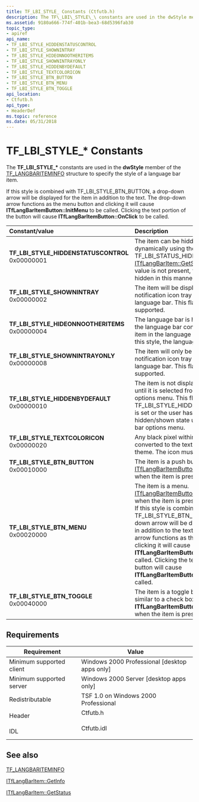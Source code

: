 ```yaml
---
title: TF_LBI_STYLE_ Constants (Ctfutb.h)
description: The TF\_LBI\_STYLE\_\ constants are used in the dwStyle member of the TF\_LANGBARITEMINFO structure to specify the style of a language bar item.
ms.assetid: 9180a666-774f-401b-bea3-68d5396fab30
topic_type:
- apiref
api_name:
- TF_LBI_STYLE_HIDDENSTATUSCONTROL
- TF_LBI_STYLE_SHOWNINTRAY
- TF_LBI_STYLE_HIDEONNOOTHERITEMS
- TF_LBI_STYLE_SHOWNINTRAYONLY
- TF_LBI_STYLE_HIDDENBYDEFAULT
- TF_LBI_STYLE_TEXTCOLORICON
- TF_LBI_STYLE_BTN_BUTTON
- TF_LBI_STYLE_BTN_MENU
- TF_LBI_STYLE_BTN_TOGGLE
api_location:
- Ctfutb.h
api_type:
- HeaderDef
ms.topic: reference
ms.date: 05/31/2018
---
```


# TF\_LBI\_STYLE\_\* Constants

The **TF\_LBI\_STYLE\_\*** constants are used in the **dwStyle** member of the [TF\_LANGBARITEMINFO](/windows/desktop/api/Ctfutb/ns-ctfutb-tf_langbariteminfo) structure to specify the style of a language bar item.

If this style is combined with TF\_LBI\_STYLE\_BTN\_BUTTON, a drop-down arrow will be displayed for the item in addition to the text. The drop-down arrow functions as the menu button and clicking it will cause **ITfLangBarItemButton::InitMenu** to be called. Clicking the text portion of the button will cause **ITfLangBarItemButton::OnClick** to be called.



| Constant/value                                                                                                                                                                                                                                                                           | Description                                                                                                                                                                                                                                                                                                                                                                                                                                                                                                             |
|:-----------------------------------------------------------------------------------------------------------------------------------------------------------------------------------------------------------------------------------------------------------------------------------------|:------------------------------------------------------------------------------------------------------------------------------------------------------------------------------------------------------------------------------------------------------------------------------------------------------------------------------------------------------------------------------------------------------------------------------------------------------------------------------------------------------------------------|
| <span id="TF_LBI_STYLE_HIDDENSTATUSCONTROL"></span><span id="tf_lbi_style_hiddenstatuscontrol"></span><dl> <dt>**TF\_LBI\_STYLE\_HIDDENSTATUSCONTROL**</dt> <dt>0x00000001</dt> </dl> | The item can be hidden or shown dynamically using the TF\_LBI\_STATUS\_HIDDEN value in the [ITfLangBarItem::GetStatus](/windows/desktop/api/Ctfutb/nf-ctfutb-itflangbaritem-getstatus) method. If this value is not present, the item cannot be hidden in this manner.<br/>                                                                                                                                                                                                                                                                         |
| <span id="TF_LBI_STYLE_SHOWNINTRAY"></span><span id="tf_lbi_style_shownintray"></span><dl> <dt>**TF\_LBI\_STYLE\_SHOWNINTRAY**</dt> <dt>0x00000002</dt> </dl>                         | The item will be displayed in the notification icon tray in addition to the language bar. This flag is not currently supported.<br/>                                                                                                                                                                                                                                                                                                                                                                              |
| <span id="TF_LBI_STYLE_HIDEONNOOTHERITEMS"></span><span id="tf_lbi_style_hideonnootheritems"></span><dl> <dt>**TF\_LBI\_STYLE\_HIDEONNOOTHERITEMS**</dt> <dt>0x00000004</dt> </dl>    | The language bar is hidden if all items in the language bar contain this style. If any item in the language bar does not contain this style, the language bar is displayed.<br/>                                                                                                                                                                                                                                                                                                                                  |
| <span id="TF_LBI_STYLE_SHOWNINTRAYONLY"></span><span id="tf_lbi_style_shownintrayonly"></span><dl> <dt>**TF\_LBI\_STYLE\_SHOWNINTRAYONLY**</dt> <dt>0x00000008</dt> </dl>             | The item will only be displayed in the notification icon tray and not in the language bar. This flag is not currently supported.<br/>                                                                                                                                                                                                                                                                                                                                                                             |
| <span id="TF_LBI_STYLE_HIDDENBYDEFAULT"></span><span id="tf_lbi_style_hiddenbydefault"></span><dl> <dt>**TF\_LBI\_STYLE\_HIDDENBYDEFAULT**</dt> <dt>0x00000010</dt> </dl>             | The item is not displayed in the toolbar until it is selected from the language bar options menu. This flag is ignored if the TF\_LBI\_STYLE\_HIDDENSTATUSCONTROL is set or the user has already changed the hidden/shown state using the language bar options menu.<br/>                                                                                                                                                                                                                                         |
| <span id="TF_LBI_STYLE_TEXTCOLORICON"></span><span id="tf_lbi_style_textcoloricon"></span><dl> <dt>**TF\_LBI\_STYLE\_TEXTCOLORICON**</dt> <dt>0x00000020</dt> </dl>                   | Any black pixel within the icon will be converted to the text color of the selected theme. The icon must be monochrome.<br/>                                                                                                                                                                                                                                                                                                                                                                                      |
| <span id="TF_LBI_STYLE_BTN_BUTTON"></span><span id="tf_lbi_style_btn_button"></span><dl> <dt>**TF\_LBI\_STYLE\_BTN\_BUTTON**</dt> <dt>0x00010000</dt> </dl>                           | The item is a push button. [ITfLangBarItemButton::OnClick](/windows/desktop/api/Ctfutb/nf-ctfutb-itflangbaritembutton-onclick) is called when the item is pressed.<br/>                                                                                                                                                                                                                                                                                                                                                                             |
| <span id="TF_LBI_STYLE_BTN_MENU"></span><span id="tf_lbi_style_btn_menu"></span><dl> <dt>**TF\_LBI\_STYLE\_BTN\_MENU**</dt> <dt>0x00020000</dt> </dl>                                 | The item is a menu. [ITfLangBarItemButton::InitMenu](/windows/desktop/api/Ctfutb/nf-ctfutb-itflangbaritembutton-initmenu) is called when the item is pressed.<br/> If this style is combined with TF\_LBI\_STYLE\_BTN\_BUTTON, a drop-down arrow will be displayed for the item in addition to the text. The drop-down arrow functions as the menu button and clicking it will cause **ITfLangBarItemButton::InitMenu** to be called. Clicking the text portion of the button will cause **ITfLangBarItemButton::OnClick** to be called.<br/> |
| <span id="TF_LBI_STYLE_BTN_TOGGLE"></span><span id="tf_lbi_style_btn_toggle"></span><dl> <dt>**TF\_LBI\_STYLE\_BTN\_TOGGLE**</dt> <dt>0x00040000</dt> </dl>                           | The item is a toggle button and operates similar to a check box. **ITfLangBarItemButton::OnClick** is called when the item is pressed.<br/>                                                                                                                                                                                                                                                                                                                                                                       |



## Requirements



| Requirement | Value |
|-------------------------------------|---------------------------------------------------------------------------------------|
| Minimum supported client<br/> | Windows 2000 Professional \[desktop apps only\]<br/>                            |
| Minimum supported server<br/> | Windows 2000 Server \[desktop apps only\]<br/>                                  |
| Redistributable<br/>          | TSF 1.0 on Windows 2000 Professional<br/>                                       |
| Header<br/>                   | <dl> <dt>Ctfutb.h</dt> </dl>   |
| IDL<br/>                      | <dl> <dt>Ctfutb.idl</dt> </dl> |



## See also

<dl> <dt>

[TF\_LANGBARITEMINFO](/windows/desktop/api/Ctfutb/ns-ctfutb-tf_langbariteminfo)
</dt> <dt>

[ITfLangBarItem::GetInfo](/windows/desktop/api/Ctfutb/nf-ctfutb-itflangbaritem-getinfo)
</dt> <dt>

[ITfLangBarItem::GetStatus](/windows/desktop/api/Ctfutb/nf-ctfutb-itflangbaritem-getstatus)
</dt> </dl>

 

 





